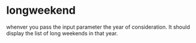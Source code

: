 # longweekend
whenver you pass the input parameter the year of consideration.
It should display the list of long weekends in that year.
